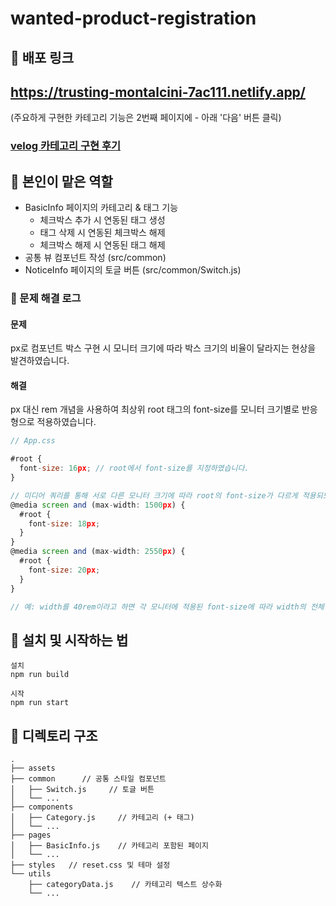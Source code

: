 # wanted-product-registration

## 👛 배포 링크
## https://trusting-montalcini-7ac111.netlify.app/
(주요하게 구현한 카테고리 기능은 2번째 페이지에 - 아래 '다음' 버튼 클릭)

### [velog 카테고리 구현 후기](https://velog.io/@yena1025/PreOnboarding2-%EC%83%81%ED%92%88-%EB%93%B1%EB%A1%9D-%ED%8E%98%EC%9D%B4%EC%A7%80-%EA%B3%BC%EC%A0%9C-%ED%9B%84%EA%B8%B0)

## 🔮 본인이 맡은 역할

- BasicInfo 페이지의 카테고리 & 태그 기능
  - 체크박스 추가 시 연동된 태그 생성
  - 태그 삭제 시 연동된 체크박스 해제
  - 체크박스 해제 시 연동된 태그 해제
- 공통 뷰 컴포넌트 작성 (src/common)
- NoticeInfo 페이지의 토글 버튼 (src/common/Switch.js) <br/> 


### 🛶 문제 해결 로그

#### 문제
px로 컴포넌트 박스 구현 시 모니터 크기에 따라 박스 크기의 비율이 달라지는 현상을 발견하였습니다.

#### 해결
px 대신 rem 개념을 사용하여 최상위 root 태그의 font-size를 모니터 크기별로 반응형으로 적용하였습니다.

```jsx
// App.css

#root {
  font-size: 16px; // root에서 font-size를 지정하였습니다.
}

// 미디어 쿼리를 통해 서로 다른 모니터 크기에 따라 root의 font-size가 다르게 적용되도록 하였습니다.
@media screen and (max-width: 1500px) {
  #root {
    font-size: 18px;
  }
}
@media screen and (max-width: 2550px) {
  #root {
    font-size: 20px;
  }
}

// 예: width를 40rem이라고 하면 각 모니터에 적용된 font-size에 따라 width의 전체 px 값이 결정됨
```


## 🧶 설치 및 시작하는 법

```
설치
npm run build

시작
npm run start
```

## 📁 디렉토리 구조

```
.
├── assets
├── common      // 공통 스타일 컴포넌트
│   ├── Switch.js     // 토글 버튼
│   └── ...
├── components		
│   ├── Category.js     // 카테고리 (+ 태그)
│   └── ...
├── pages		  
│   ├── BasicInfo.js    // 카테고리 포함된 페이지
│   └── ...
├── styles   // reset.css 및 테마 설정
└── utils
    ├── categoryData.js	   // 카테고리 텍스트 상수화
    └── ...
```
